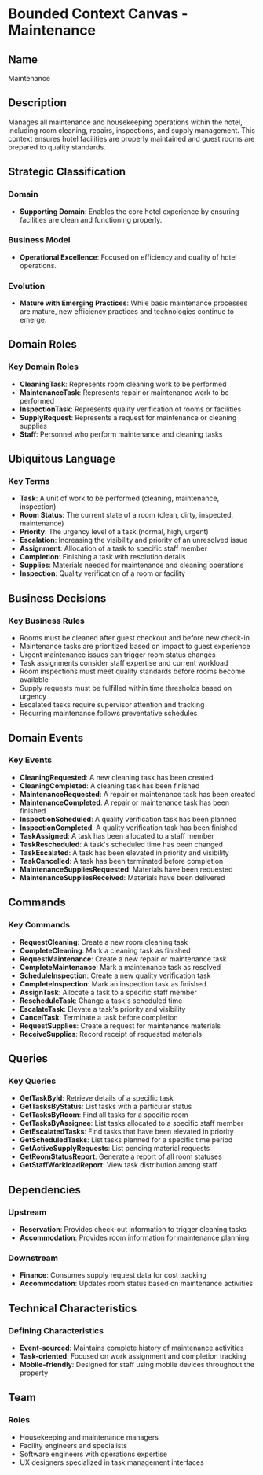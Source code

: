 # Bounded Context Canvas - Maintenance

## Name
Maintenance

## Description
Manages all maintenance and housekeeping operations within the hotel, including room cleaning, repairs, inspections, and supply management. This context ensures hotel facilities are properly maintained and guest rooms are prepared to quality standards.

## Strategic Classification

### Domain
- **Supporting Domain**: Enables the core hotel experience by ensuring facilities are clean and functioning properly.

### Business Model
- **Operational Excellence**: Focused on efficiency and quality of hotel operations.

### Evolution
- **Mature with Emerging Practices**: While basic maintenance processes are mature, new efficiency practices and technologies continue to emerge.

## Domain Roles

### Key Domain Roles
- **CleaningTask**: Represents room cleaning work to be performed
- **MaintenanceTask**: Represents repair or maintenance work to be performed
- **InspectionTask**: Represents quality verification of rooms or facilities
- **SupplyRequest**: Represents a request for maintenance or cleaning supplies
- **Staff**: Personnel who perform maintenance and cleaning tasks

## Ubiquitous Language

### Key Terms
- **Task**: A unit of work to be performed (cleaning, maintenance, inspection)
- **Room Status**: The current state of a room (clean, dirty, inspected, maintenance)
- **Priority**: The urgency level of a task (normal, high, urgent)
- **Escalation**: Increasing the visibility and priority of an unresolved issue
- **Assignment**: Allocation of a task to specific staff member
- **Completion**: Finishing a task with resolution details
- **Supplies**: Materials needed for maintenance and cleaning operations
- **Inspection**: Quality verification of a room or facility

## Business Decisions

### Key Business Rules
- Rooms must be cleaned after guest checkout and before new check-in
- Maintenance tasks are prioritized based on impact to guest experience
- Urgent maintenance issues can trigger room status changes
- Task assignments consider staff expertise and current workload
- Room inspections must meet quality standards before rooms become available
- Supply requests must be fulfilled within time thresholds based on urgency
- Escalated tasks require supervisor attention and tracking
- Recurring maintenance follows preventative schedules

## Domain Events

### Key Events
- **CleaningRequested**: A new cleaning task has been created
- **CleaningCompleted**: A cleaning task has been finished
- **MaintenanceRequested**: A repair or maintenance task has been created
- **MaintenanceCompleted**: A repair or maintenance task has been finished
- **InspectionScheduled**: A quality verification task has been planned
- **InspectionCompleted**: A quality verification task has been finished
- **TaskAssigned**: A task has been allocated to a staff member
- **TaskRescheduled**: A task's scheduled time has been changed
- **TaskEscalated**: A task has been elevated in priority and visibility
- **TaskCancelled**: A task has been terminated before completion
- **MaintenanceSuppliesRequested**: Materials have been requested
- **MaintenanceSuppliesReceived**: Materials have been delivered

## Commands

### Key Commands
- **RequestCleaning**: Create a new room cleaning task
- **CompleteCleaning**: Mark a cleaning task as finished
- **RequestMaintenance**: Create a new repair or maintenance task
- **CompleteMaintenance**: Mark a maintenance task as resolved
- **ScheduleInspection**: Create a new quality verification task
- **CompleteInspection**: Mark an inspection task as finished
- **AssignTask**: Allocate a task to a specific staff member
- **RescheduleTask**: Change a task's scheduled time
- **EscalateTask**: Elevate a task's priority and visibility
- **CancelTask**: Terminate a task before completion
- **RequestSupplies**: Create a request for maintenance materials
- **ReceiveSupplies**: Record receipt of requested materials

## Queries

### Key Queries
- **GetTaskById**: Retrieve details of a specific task
- **GetTasksByStatus**: List tasks with a particular status
- **GetTasksByRoom**: Find all tasks for a specific room
- **GetTasksByAssignee**: List tasks allocated to a specific staff member
- **GetEscalatedTasks**: Find tasks that have been elevated in priority
- **GetScheduledTasks**: List tasks planned for a specific time period
- **GetActiveSupplyRequests**: List pending material requests
- **GetRoomStatusReport**: Generate a report of all room statuses
- **GetStaffWorkloadReport**: View task distribution among staff

## Dependencies

### Upstream
- **Reservation**: Provides check-out information to trigger cleaning tasks
- **Accommodation**: Provides room information for maintenance planning

### Downstream
- **Finance**: Consumes supply request data for cost tracking
- **Accommodation**: Updates room status based on maintenance activities

## Technical Characteristics

### Defining Characteristics
- **Event-sourced**: Maintains complete history of maintenance activities
- **Task-oriented**: Focused on work assignment and completion tracking
- **Mobile-friendly**: Designed for staff using mobile devices throughout the property

## Team

### Roles
- Housekeeping and maintenance managers
- Facility engineers and specialists
- Software engineers with operations expertise
- UX designers specialized in task management interfaces
